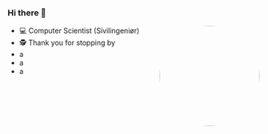 ### Hi there 👋

<img align="right" src="https://user-images.githubusercontent.com/31239471/115021641-80fc7100-9ebc-11eb-903c-5bec3ca270bf.gif" height="200" style="border-radius: 50%"/>

- 💻 Computer Scientist (Sivilingeniør)
- 🕵️‍ Thank you for stopping by 
- a
- a
- a


